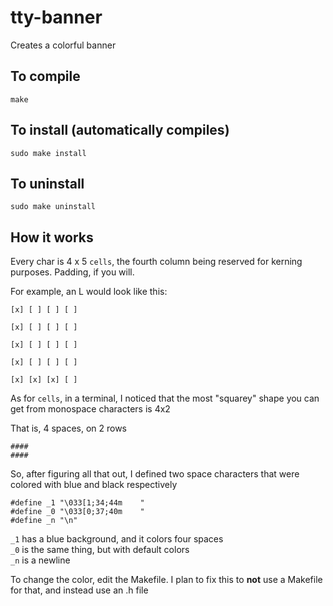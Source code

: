 # tty-banner

Creates a colorful banner

To compile
-

    make

To install (automatically compiles)
-

    sudo make install

To uninstall
-

    sudo make uninstall

How it works
-
Every char is 4 x 5 `cells`, the fourth column being reserved for kerning purposes. Padding, if you will.

For example, an L would look like this:

    [x] [ ] [ ] [ ]
    
    [x] [ ] [ ] [ ]
    
    [x] [ ] [ ] [ ]
    
    [x] [ ] [ ] [ ]
    
    [x] [x] [x] [ ]

As for `cells`, in a terminal, I noticed that the most "squarey" shape you can get from monospace characters is 4x2

That is, 4 spaces, on 2 rows

    ####
    ####

So, after figuring all that out, I defined two space characters that were colored with blue and black respectively

    #define _1 "\033[1;34;44m    "
    #define _0 "\033[0;37;40m    "
    #define _n "\n"

`_1` has a blue background, and it colors four spaces<br>
`_0` is the same thing, but with default colors<br>
`_n` is a newline

To change the color, edit the Makefile. I plan to fix this to **not** use a Makefile for that, and instead use an .h file
